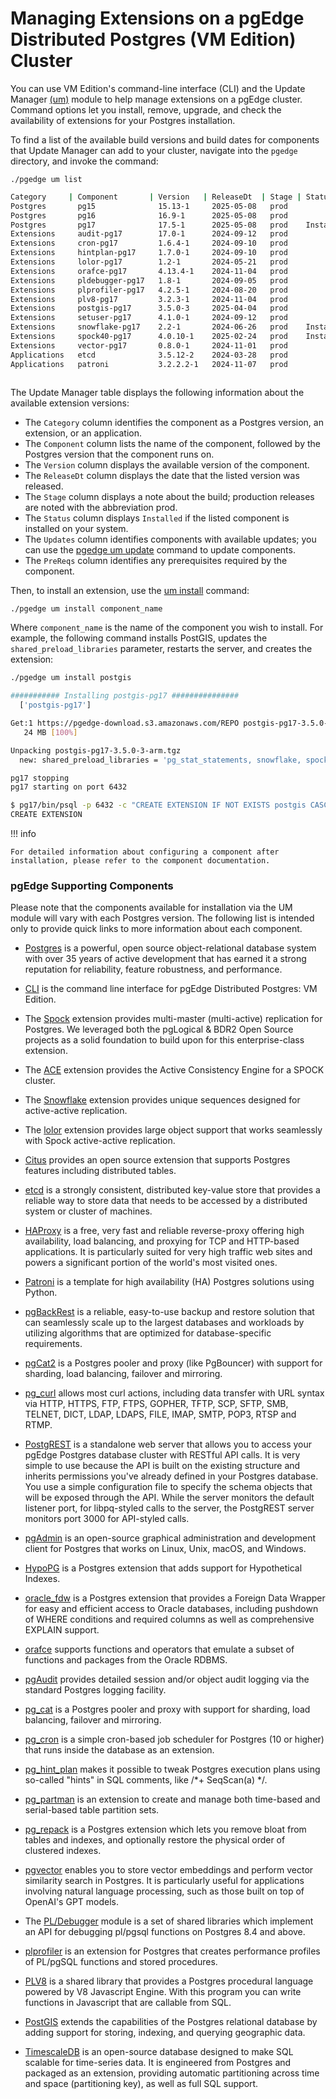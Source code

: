 # Managing Extensions on a pgEdge Distributed Postgres (VM Edition) Cluster 

You can use VM Edition's command-line interface (CLI) and the Update Manager [(um)](../pgedge_commands/um.md) module to help manage extensions on a pgEdge cluster. Command options let you install, remove, upgrade, and check the availability of extensions for your Postgres installation. 

To find a list of the available build versions and build dates for components that Update Manager can add to your cluster, navigate into the `pgedge` directory, and invoke the command:

`./pgedge um list`

```bash
Category     | Component       | Version   | ReleaseDt  | Stage | Status    | Updates | PreReqs
Postgres       pg15              15.13-1     2025-05-08   prod                                   
Postgres       pg16              16.9-1      2025-05-08   prod                                   
Postgres       pg17              17.5-1      2025-05-08   prod    Installed                      
Extensions     audit-pg17        17.0-1      2024-09-12   prod                                   
Extensions     cron-pg17         1.6.4-1     2024-09-10   prod                                   
Extensions     hintplan-pg17     1.7.0-1     2024-09-10   prod                                   
Extensions     lolor-pg17        1.2-1       2024-05-21   prod                                   
Extensions     orafce-pg17       4.13.4-1    2024-11-04   prod                                   
Extensions     pldebugger-pg17   1.8-1       2024-09-05   prod                                   
Extensions     plprofiler-pg17   4.2.5-1     2024-08-20   prod                                   
Extensions     plv8-pg17         3.2.3-1     2024-11-04   prod                                   
Extensions     postgis-pg17      3.5.0-3     2025-04-04   prod                                   
Extensions     setuser-pg17      4.1.0-1     2024-09-12   prod                                   
Extensions     snowflake-pg17    2.2-1       2024-06-26   prod    Installed                      
Extensions     spock40-pg17      4.0.10-1    2025-02-24   prod    Installed                      
Extensions     vector-pg17       0.8.0-1     2024-11-01   prod                                   
Applications   etcd              3.5.12-2    2024-03-28   prod                          EL       
Applications   patroni           3.2.2.2-1   2024-11-07   prod                          EL       
   
```

The Update Manager table displays the following information about the available extension versions:

* The `Category` column identifies the component as a Postgres version, an extension, or an application.
* The `Component` column lists the name of the component, followed by the Postgres version that the component runs on.
* The `Version` column displays the available version of the component.
* The `ReleaseDt` column displays the date that the listed version was released.
* The `Stage` column displays a note about the build; production releases are noted with the abbreviation prod.
* The `Status` column displays `Installed` if the listed component is installed on your system.
* The `Updates` column identifies components with available updates; you can use the [pgedge um update](https://docs.pgedge.com/platform/pgedge_commands/doc/um-update) command to update components.
* The `PreReqs` column identifies any prerequisites required by the component.

Then, to install an extension, use the [um install](https://docs.pgedge.com/platform/pgedge_commands/doc/um-install) command:

`./pgedge um install component_name`

Where `component_name` is the name of the component you wish to install.  For example, the following command installs PostGIS, updates the `shared_preload_libraries` parameter, restarts the server, and creates the extension:

```bash
./pgedge um install postgis

########### Installing postgis-pg17 ###############
  ['postgis-pg17']

Get:1 https://pgedge-download.s3.amazonaws.com/REPO postgis-pg17-3.5.0-3-arm
   24 MB [100%]

Unpacking postgis-pg17-3.5.0-3-arm.tgz
  new: shared_preload_libraries = 'pg_stat_statements, snowflake, spock, postgis-3'

pg17 stopping
pg17 starting on port 6432

$ pg17/bin/psql -p 6432 -c "CREATE EXTENSION IF NOT EXISTS postgis CASCADE" postgres
CREATE EXTENSION
```

!!! info

    For detailed information about configuring a component after installation, please refer to the component documentation.

### pgEdge Supporting Components

Please note that the components available for installation via the UM module will vary with each Postgres version. The following list is intended only to provide quick links to more information about each component.

* [Postgres](https://www.postgresql.org/) is a powerful, open source object-relational database system with over 35 years of active development that has earned it a strong reputation for reliability, feature robustness, and performance.

* [CLI](https://docs.pgedge.com/platform/pgedge_commands) is the command line interface for pgEdge Distributed Postgres: VM Edition.

* The [Spock](https://docs.pgedge.com/spock_ext) extension provides multi-master (multi-active) replication for Postgres. We leveraged both the pgLogical & BDR2 Open Source projects as a solid foundation to build upon for this enterprise-class extension.

* The [ACE](https://docs.pgedge.com/ace) extension provides the Active Consistency Engine for a SPOCK cluster.

* The [Snowflake](https://docs.pgedge.com/snowflake) extension provides unique sequences designed for active-active replication.

* The [lolor](https://docs.pgedge.com/snowflake) extension provides large object support that works seamlessly with Spock active-active replication.

* [Citus](https://docs.citusdata.com/en/stable/get_started/what_is_citus.html) provides an open source extension that supports Postgres features including distributed tables.

* [etcd](https://etcd.io/) is a strongly consistent, distributed key-value store that provides a reliable way to store data that needs to be accessed by a distributed system or cluster of machines.

* [HAProxy](https://www.haproxy.org) is a free, very fast and reliable reverse-proxy offering high availability, load balancing, and proxying for TCP and HTTP-based applications. It is particularly suited for very high traffic web sites and powers a significant portion of the world's most visited ones.

* [Patroni](https://github.com/pgedge/patroni) is a template for high availability (HA) Postgres solutions using Python. 

* [pgBackRest](https://pgbackrest.org/) is a reliable, easy-to-use backup and restore solution that can seamlessly scale up to the largest databases and workloads by utilizing algorithms that are optimized for database-specific requirements.

* [pgCat2](https://github.com/pgEdge/pgcat) is a Postgres pooler and proxy (like PgBouncer) with support for sharding, load balancing, failover and mirroring.

* [pg_curl](https://github.com/RekGRpth/pg_curl) allows most curl actions, including data transfer with URL syntax via HTTP, HTTPS, FTP, FTPS, GOPHER, TFTP, SCP, SFTP, SMB, TELNET, DICT, LDAP, LDAPS, FILE, IMAP, SMTP, POP3, RTSP and RTMP.

* [PostgREST](https://www.pgedge.com/blog/pgedge-distributed-postgresql-and-postgrest) is a standalone web server that allows you to access your pgEdge Postgres database cluster with RESTful API calls. It is very simple to use because the API is built on the existing structure and inherits permissions you've already defined in your Postgres database. You use a simple configuration file to specify the schema objects that will be exposed through the API. While the server monitors the default listener port, for libpq-styled calls to the server, the PostgREST server monitors port 3000 for API-styled calls.

* [pgAdmin](https://www.pgadmin.org/) is an open-source graphical administration and development client for Postgres that works on Linux, Unix, macOS, and Windows.

* [HypoPG](https://hypopg.readthedocs.io/en/latest/) is a Postgres extension that adds support for Hypothetical Indexes. 

* [oracle_fdw](https://github.com/laurenz/oracle_fdw) is a Postgres extension that provides a Foreign Data Wrapper for easy and efficient access to Oracle databases, including pushdown of WHERE conditions and required columns as well as comprehensive EXPLAIN support.

* [orafce](https://github.com/orafce/orafce#orafce---oracles-compatibility-functions-and-packages) supports functions and operators that emulate a subset of functions and packages from the Oracle RDBMS.

* [pgAudit](https://github.com/pgaudit/pgaudit) provides detailed session and/or object audit logging via the standard Postgres logging facility.

* [pg_cat](https://github.com/postgresml/pgcat) is a Postgres pooler and proxy with support for sharding, load balancing, failover and mirroring.

* [pg_cron]() is a simple cron-based job scheduler for Postgres (10 or higher) that runs inside the database as an extension.

* [pg_hint_plan](https://github.com/ossc-db/pg_hint_plan) makes it possible to tweak Postgres execution plans using so-called "hints" in SQL comments, like /*+ SeqScan(a) */.

* [pg_partman](https://github.com/pgpartman/pg_partman#pg-partition-manager) is an extension to create and manage both time-based and serial-based table partition sets.

* [pg_repack](https://github.com/reorg/pg_repack) is a Postgres extension which lets you remove bloat from tables and indexes, and optionally restore the physical order of clustered indexes. 

* [pgvector](https://github.com/pgvector/pgvector) enables you to store vector embeddings and perform vector similarity search in Postgres. It is particularly useful for applications involving natural language processing, such as those built on top of OpenAI's GPT models.

* The [PL/Debugger](https://github.com/EnterpriseDB/pldebugger) module is a set of shared libraries which implement an API for debugging pl/pgsql functions on Postgres 8.4 and above.

* [plprofiler](https://github.com/bigsql/plprofiler#plprofiler) is an extension for Postgres that creates performance profiles of PL/pgSQL functions and stored procedures. 

* [PLV8](https://github.com/plv8/plv8) is a shared library that provides a Postgres procedural language powered by V8 Javascript Engine. With this program you can write functions in Javascript that are callable from SQL.

* [PostGIS](https://postgis.net/documentation/) extends the capabilities of the Postgres relational database by adding support for storing, indexing, and querying geographic data.

* [TimescaleDB](https://github.com/timescale/timescaledb) is an open-source database designed to make SQL scalable for time-series data. It is engineered from Postgres and packaged as an extension, providing automatic partitioning across time and space (partitioning key), as well as full SQL support.

